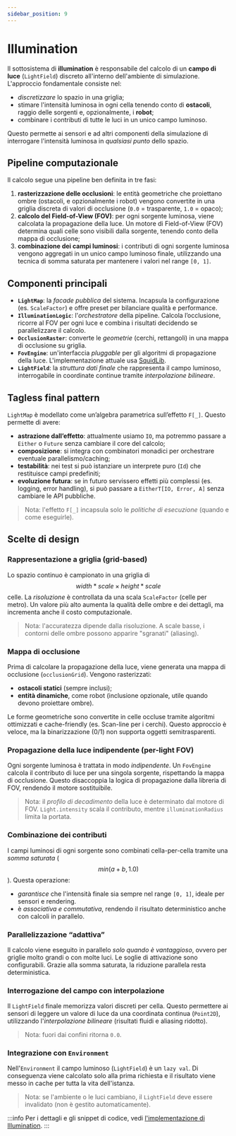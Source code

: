 ```yaml
---
sidebar_position: 9
---
```


# Illumination

Il sottosistema di **illumination** è responsabile del calcolo di un **campo di luce** (`LightField`) discreto
all'interno dell'ambiente di simulazione. L'approccio fondamentale consiste nel:

- _discretizzare_ lo spazio in una griglia;
- stimare l'intensità luminosa in ogni cella tenendo conto di **ostacoli**, raggio delle sorgenti
  e, opzionalmente, i **robot**;
- combinare i contributi di tutte le luci in un unico campo luminoso.

Questo permette ai sensori e ad altri componenti della simulazione di interrogare l'intensità luminosa in
_qualsiasi punto_ dello spazio.

## Pipeline computazionale

Il calcolo segue una pipeline ben definita in tre fasi:

1. **rasterizzazione delle occlusioni**: le entità geometriche che proiettano ombre (ostacoli, e opzionalmente i robot)
   vengono convertite in una griglia discreta di valori di occlusione (`0.0` = trasparente, `1.0` = opaco);
2. **calcolo del Field-of-View (FOV)**: per ogni sorgente luminosa, viene calcolata la propagazione della luce. Un
   motore di Field-of-View (FOV) determina quali celle sono visibili dalla sorgente, tenendo conto della mappa di
   occlusione;
3. **combinazione dei campi luminosi**: i contributi di ogni sorgente luminosa vengono aggregati in un unico
   campo luminoso finale, utilizzando una tecnica di somma saturata per mantenere i valori nel range `[0, 1]`.

## Componenti principali

- **`LightMap`**: la _facade pubblica_ del sistema. Incapsula la configurazione (es.
  `ScaleFactor`) e offre preset per bilanciare qualità e performance.
- **`IlluminationLogic`**: l'_orchestratore_ della pipeline. Calcola l’occlusione, ricorre al FOV per
  ogni luce e combina i risultati decidendo se parallelizzare il calcolo.
- **`OcclusionRaster`**: converte le _geometrie_ (cerchi, rettangoli) in una mappa di occlusione su griglia.
- **`FovEngine`**: un'interfaccia _pluggable_ per gli algoritmi di propagazione della luce. L'implementazione attuale usa
  [SquidLib](https://github.com/yellowstonegames/SquidLib).
- **`LightField`**: la _struttura dati finale_ che rappresenta il campo luminoso, interrogabile in coordinate continue
  tramite _interpolazione bilineare_.

## Tagless final pattern

`LightMap` è modellato come un’algebra parametrica sull’effetto `F[_]`. Questo permette di avere:

- **astrazione dall’effetto**: attualmente usiamo `IO`, ma potremmo passare a `Either` o `Future` senza cambiare il core del calcolo;
- **composizione**: si integra con combinatori monadici per orchestrare eventuale parallelismo/caching;
- **testabilità**: nei test si può istanziare un interprete puro (`Id`) che restituisce campi predefiniti;
- **evoluzione futura**: se in futuro servissero effetti più complessi (es. logging, error handling), si può
  passare a `EitherT[IO, Error, A]` senza cambiare le API pubbliche.

> Nota: l'effetto `F[_]` incapsula solo le _politiche di esecuzione_ (quando e come eseguirle).

## Scelte di design

### Rappresentazione a griglia (grid-based)

Lo spazio continuo è campionato in una griglia di $$width*scale × height*scale$$ celle. La _risoluzione_ è controllata
da una scala `ScaleFactor` (celle per metro). Un valore più alto aumenta la qualità delle ombre e dei
dettagli, ma incrementa anche il costo computazionale.

> Nota: l'accuratezza dipende dalla risoluzione. A scale basse, i contorni delle ombre possono apparire "sgranati"
> (aliasing).

### Mappa di occlusione

Prima di calcolare la propagazione della luce, viene generata una mappa di occlusione (`occlusionGrid`). Vengono
rasterizzati:

- **ostacoli statici** (sempre inclusi);
- **entità dinamiche**, come robot (inclusione opzionale, utile quando devono proiettare ombre).

Le forme geometriche sono convertite in celle occluse tramite algoritmi ottimizzati e cache-friendly (es. Scan-line per
i cerchi). Questo approccio è veloce, ma la binarizzazione (0/1) non supporta oggetti semitrasparenti.

### Propagazione della luce indipendente (per-light FOV)

Ogni sorgente luminosa è trattata in modo _indipendente_. Un `FovEngine` calcola il contributo di luce per
una singola sorgente, rispettando la mappa di occlusione. Questo disaccoppia la logica di propagazione dalla libreria
di FOV, rendendo il motore sostituibile.

> Nota: il _profilo di decadimento_ della luce è determinato dal motore di FOV.
> `Light.intensity` scala il contributo, mentre `illuminationRadius` limita la portata.

### Combinazione dei contributi

I campi luminosi di ogni sorgente sono combinati cella-per-cella tramite una _somma saturata_ ($$min(a+b, 1.0)$$). Questa
operazione:

- _garantisce_ che l'intensità finale sia sempre nel range `[0, 1]`, ideale per sensori e rendering.
- è _associativa e commutativa_, rendendo il risultato deterministico anche con calcoli in parallelo.

### Parallelizzazione “adattiva”

Il calcolo viene eseguito in parallelo _solo quando è vantaggioso_, ovvero per griglie molto grandi o con molte luci. Le
soglie di attivazione sono configurabili.
Grazie alla somma saturata, la riduzione parallela resta deterministica.

### Interrogazione del campo con interpolazione

Il `LightField` finale memorizza valori discreti per cella. Questo permettere ai sensori di leggere un valore di luce
da una coordinata continua (`Point2D`), utilizzando l'_interpolazione bilineare_ (risultati fluidi e aliasing ridotto).

> Nota: fuori dai confini ritorna `0.0`.

### Integrazione con `Environment`

Nell'`Environment` il campo luminoso (`LightField`) è un `lazy val`.
Di conseguenza viene calcolato solo alla prima richiesta e il risultato viene messo in cache per tutta la vita dell'istanza.

> Nota: se l'ambiente o le luci cambiano, il `LightField` deve essere invalidato (non è gestito automaticamente).

:::info
Per i dettagli e gli snippet di codice, vedi [l'implementazione di Illumination](../05-implementation/03-david-cohen/illumination.md).
:::
